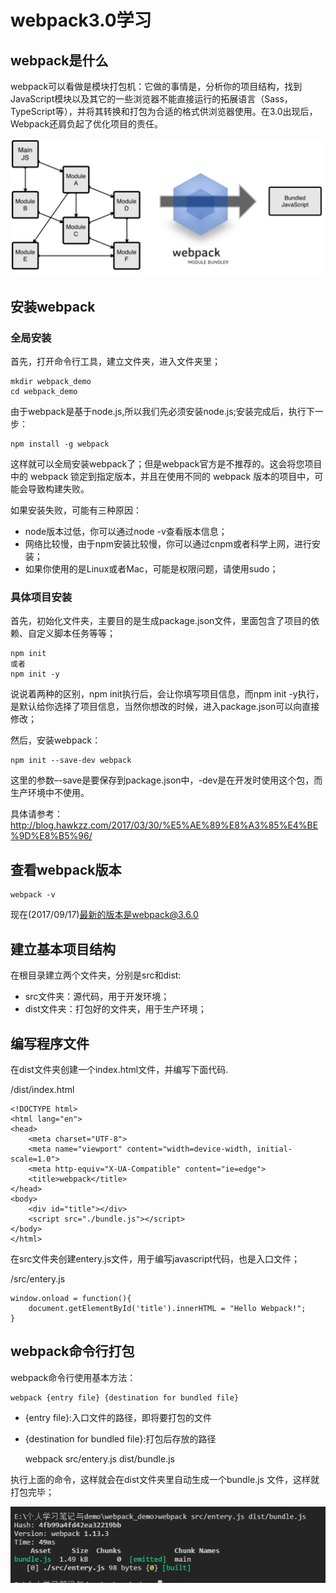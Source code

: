 # webpack3.0学习 #

## webpack是什么 ##

webpack可以看做是模块打包机：它做的事情是，分析你的项目结构，找到JavaScript模块以及其它的一些浏览器不能直接运行的拓展语言（Sass，TypeScript等），并将其转换和打包为合适的格式供浏览器使用。在3.0出现后，Webpack还肩负起了优化项目的责任。

<img src="/img/webpack.png">

## 安装webpack ##

### 全局安装 ###

首先，打开命令行工具，建立文件夹，进入文件夹里；

    mkdir webpack_demo
    cd webpack_demo

由于webpack是基于node.js,所以我们先必须安装node.js;安装完成后，执行下一步：

    npm install -g webpack

这样就可以全局安装webpack了；但是webpack官方是不推荐的。这会将您项目中的 webpack 锁定到指定版本，并且在使用不同的 webpack 版本的项目中，可能会导致构建失败。

如果安装失败，可能有三种原因：

+ node版本过低，你可以通过node -v查看版本信息；
+ 网络比较慢，由于npm安装比较慢，你可以通过cnpm或者科学上网，进行安装；
+ 如果你使用的是Linux或者Mac，可能是权限问题，请使用sudo；

### 具体项目安装 ###

首先，初始化文件夹，主要目的是生成package.json文件，里面包含了项目的依赖、自定义脚本任务等等；

    npm init
    或者
    npm init -y

说说着两种的区别，npm init执行后，会让你填写项目信息，而npm  init  -y执行，是默认给你选择了项目信息，当然你想改的时候，进入package.json可以向直接修改；

然后，安装webpack：

    npm init --save-dev webpack

这里的参数–-save是要保存到package.json中，-dev是在开发时使用这个包，而生产环境中不使用。

具体请参考：<http://blog.hawkzz.com/2017/03/30/%E5%AE%89%E8%A3%85%E4%BE%9D%E8%B5%96/>

## 查看webpack版本 ##

    webpack -v

现在(2017/09/17)最新的版本是webpack@3.6.0

## 建立基本项目结构 ##

在根目录建立两个文件夹，分别是src和dist:

+ src文件夹：源代码，用于开发环境；
+ dist文件夹：打包好的文件夹，用于生产环境；

## 编写程序文件 ##

在dist文件夹创建一个index.html文件，并编写下面代码.

/dist/index.html

    <!DOCTYPE html>
    <html lang="en">
    <head>
        <meta charset="UTF-8">
        <meta name="viewport" content="width=device-width, initial-scale=1.0">
        <meta http-equiv="X-UA-Compatible" content="ie=edge">
        <title>webpack</title>
    </head>
    <body>
        <div id="title"></div>
        <script src="./bundle.js"></script>
    </body>
    </html>

在src文件夹创建entery.js文件，用于编写javascript代码，也是入口文件；

/src/entery.js

    window.onload = function(){
        document.getElementById('title').innerHTML = "Hello Webpack!";
    }

## webpack命令行打包 ##

webpack命令行使用基本方法：

    webpack {entry file} {destination for bundled file}

+ {entry file}:入口文件的路径，即将要打包的文件
+ {destination for bundled file}:打包后存放的路径

    webpack src/entery.js dist/bundle.js

执行上面的命令，这样就会在dist文件夹里自动生成一个bundle.js 文件，这样就打包完毕；

<img src="/img/1.png">
